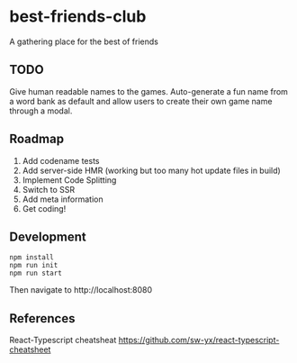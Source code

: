 # best-friends-club
A gathering place for the best of friends

## TODO
Give human readable names to the games. Auto-generate a fun name from a word bank as default and allow users to create their own game name through a modal.

## Roadmap
1. Add codename tests
2. Add server-side HMR (working but too many hot update files in build)
3. Implement Code Splitting
4. Switch to SSR
5. Add meta information
6. Get coding!

## Development
```
npm install
npm run init
npm run start
```

Then navigate to http://localhost:8080

## References
React-Typescript cheatsheat
https://github.com/sw-yx/react-typescript-cheatsheet